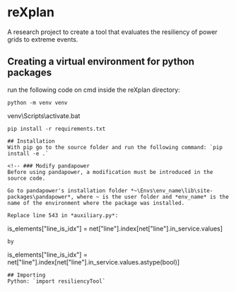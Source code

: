 # reXplan
A research project to create a tool that evaluates the resiliency of power grids to extreme events.

## Creating a virtual environment for python packages
run the following code on cmd inside the reXplan directory:
```
python -m venv venv
```
venv\Scripts\activate.bat
```
pip install -r requirements.txt

## Installation
With pip go to the source folder and run the following command: `pip install -e .`

<!-- ### Modify pandapower
Before using pandapower, a modification must be introduced in the source code.

Go to pandapower's installation folder *~\Envs\env_name\lib\site-packages\pandapower*, where ~ is the user folder and *env_name* is the name of the environment where the package was installed.

Replace line 543 in *auxiliary.py*:
```
is_elements["line_is_idx"] = net["line"].index[net["line"].in_service.values]
```
by
```
is_elements["line_is_idx"] = net["line"].index[net["line"].in_service.values.astype(bool)]
``` -->
## Importing
Python: `import resiliencyTool`
